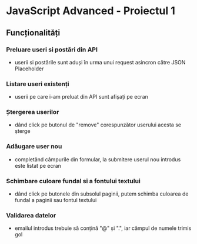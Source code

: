 # JavaScript Advanced - Proiectul 1

## Funcționalități

### Preluare useri si postări din API 
 - userii si postările sunt aduși în urma unui request asincron către JSON Placeholder
### Listare useri existenți 
 - userii pe care i-am preluat din API sunt afișați pe ecran
### Ștergerea userilor
 - dând click pe butonul de "remove" corespunzător userului acesta se șterge
### Adăugare user nou
 - completând câmpurile din formular, la submitere userul nou introdus este listat pe ecran
### Schimbare culoare fundal si a fontului textului
 - dând click pe butonele din subsolul paginii, putem schimba culoarea de fundal a paginii sau fontul textului
### Validarea datelor
 - emailul introdus trebuie să conțină "@" și ".", iar câmpul de numele trimis gol

